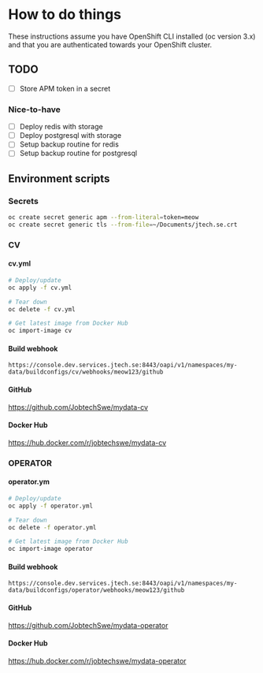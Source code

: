 # How to do things

These instructions assume you have OpenShift CLI installed (oc version 3.x) and that you are authenticated towards your OpenShift cluster.

## TODO

- [ ] Store APM token in a secret

### Nice-to-have

- [ ] Deploy redis with storage
- [ ] Deploy postgresql with storage
- [ ] Setup backup routine for redis
- [ ] Setup backup routine for postgresql

## Environment scripts

### Secrets

```bash
oc create secret generic apm --from-literal=token=meow
oc create secret generic tls --from-file=~/Documents/jtech.se.crt
```

### CV

#### cv.yml

```bash
# Deploy/update
oc apply -f cv.yml

# Tear down
oc delete -f cv.yml

# Get latest image from Docker Hub
oc import-image cv
```

#### Build webhook

`https://console.dev.services.jtech.se:8443/oapi/v1/namespaces/my-data/buildconfigs/cv/webhooks/meow123/github`

#### GitHub

https://github.com/JobtechSwe/mydata-cv

#### Docker Hub

https://hub.docker.com/r/jobtechswe/mydata-cv

### OPERATOR

#### operator.ym

```bash
# Deploy/update
oc apply -f operator.yml

# Tear down
oc delete -f operator.yml

# Get latest image from Docker Hub
oc import-image operator
```

#### Build webhook

`https://console.dev.services.jtech.se:8443/oapi/v1/namespaces/my-data/buildconfigs/operator/webhooks/meow123/github`

#### GitHub

https://github.com/JobtechSwe/mydata-operator

#### Docker Hub

https://hub.docker.com/r/jobtechswe/mydata-operator
